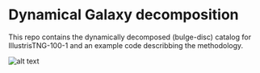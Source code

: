 # Dynamical Galaxy decomposition
This repo contains the dynamically decomposed (bulge-disc) catalog for IllustrisTNG-100-1 and an example code describbing the methodology.  

![alt text](https://github.com/McWilliamsCenter/gal_decomp_paper/blob/main/image.jpg?raw=true)
